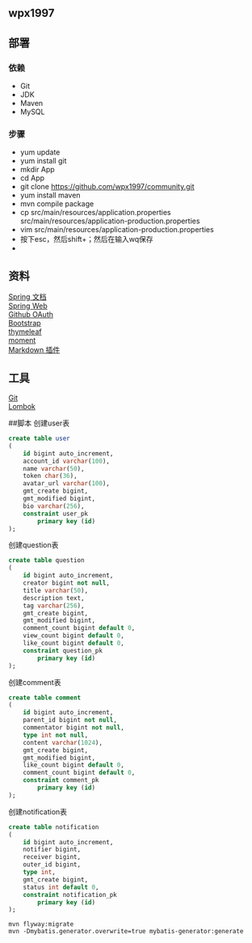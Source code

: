 ## wpx1997

## 部署
### 依赖
- Git
- JDK
- Maven
- MySQL
### 步骤
- yum update
- yum install git
- mkdir App
- cd App
- git clone https://github.com/wpx1997/community.git
- yum install maven
- mvn compile package
-   cp src/main/resources/application.properties src/main/resources/application-production.properties
- vim src/main/resources/application-production.properties
- 按下esc，然后shift+；然后在输入wq保存
- 

## 资料
[Spring 文档](https://spring.io/guides/)  
[Spring Web](https://spring.io/guides/gs/serving-web-content/)  
[Github OAuth](https://developer.github.com/apps/building-oauth-apps/creating-an-oauth-app/)  
[Bootstrap](https://v3.bootcss.com/)  
[thymeleaf](https://www.thymeleaf.org/doc/tutorials/3.0/usingthymeleaf.html)  
[moment](http://momentjs.cn/downloads/moment.min.js)  
[Markdown 插件](https://pandao.github.io/editor.md/)

## 工具
[Git](https://git-scm.com/download/win)  
[Lombok](http://plugins.jetbrains.com/plugin/6317-lombok/versions)

##脚本
创建user表
~~~sql
create table user
(
    id bigint auto_increment,
    account_id varchar(100),
    name varchar(50),
    token char(36),
    avatar_url varchar(100),
    gmt_create bigint,
    gmt_modified bigint,
    bio varchar(256),
    constraint user_pk
        primary key (id)
);

~~~
创建question表
~~~sql
create table question
(
    id bigint auto_increment,
    creator bigint not null,
    title varchar(50),
    description text,
    tag varchar(256),
    gmt_create bigint,
    gmt_modified bigint,
    comment_count bigint default 0,
    view_count bigint default 0,
    like_count bigint default 0,
    constraint question_pk
        primary key (id)
);
~~~
创建comment表
~~~sql
create table comment
(
    id bigint auto_increment,
    parent_id bigint not null,
    commentator bigint not null,
    type int not null,
    content varchar(1024),
    gmt_create bigint,
    gmt_modified bigint,
    like_count bigint default 0,
    comment_count bigint default 0,
    constraint comment_pk
        primary key (id)
);
~~~
创建notification表
~~~sql
create table notification
(
    id bigint auto_increment,
    notifier bigint,
    receiver bigint,
    outer_id bigint,
    type int,
    gmt_create bigint,
    status int default 0,
    constraint notification_pk
        primary key (id)
);

~~~
~~~
mvn flyway:migrate
mvn -Dmybatis.generator.overwrite=true mybatis-generator:generate
~~~

